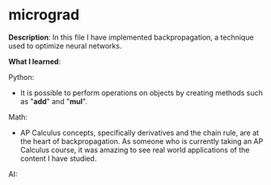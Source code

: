 # micrograd
__Description__: In this file I have implemented backpropagation, a technique used to optimize neural networks.

__What I learned__:

Python:
- It is possible to perform operations on objects by creating methods such as "__add__" and "__mul__".

Math:
- AP Calculus concepts, specifically derivatives and the chain rule, are at the heart of backpropagation. As someone who is currently taking an AP Calculus course, it was amazing to see real world applications of the content I have studied.

AI:
